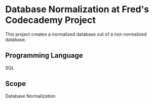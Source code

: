 # Database Normalization at Fred's Codecademy Project

This project creates a normalized database out of a non normalized database. 

## Programming Language
SQL

## Scope
Database Normalization